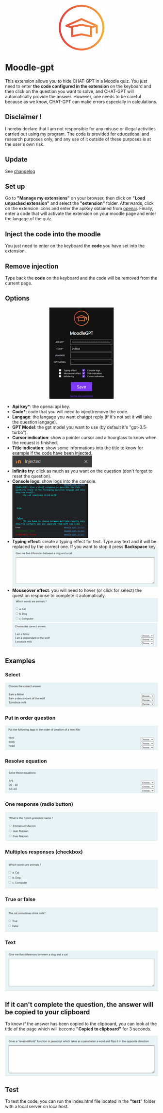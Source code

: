 <p align="center"><a
href="https://www.flaticon.com/free-icons/mortarboard" target="_blank" rel="noopener noreferrer"
title="Mortarboard icons created by itim2101 - Flaticon" ><img src="./extension/icon.png" alt="Mortarboard icons created by itim2101 - Flaticon" width="150" style="display:block; margin:auto;"></a></p>

# Moodle-gpt

This extension allows you to hide CHAT-GPT in a Moodle quiz. You just need to enter <b>the code configured in the extension</b> on the keyboard and then click on the question you want to solve, and CHAT-GPT will automatically provide the answer. However, one needs to be careful because as we know, CHAT-GPT can make errors especially in calculations.

## Disclaimer !

I hereby declare that I am not responsible for any misuse or illegal activities carried out using my program. The code is provided for educational and research purposes only, and any use of it outside of these purposes is at the user's own risk.

## Update

See [changelog](./CHANGELOG.md)

## Set up

Go to <b>"Manage my extensions"</b> on your browser, then click on <b>"Load unpacked extension"</b> and select the <b>"extension"</b> folder. Afterwards, click on the extension icons and enter the apiKey obtained from [openai](https://platform.openai.com/). Finally, enter a code that will activate the extension on your moodle page and enter the langage of the quiz.

## Inject the code into the moodle

You just need to enter on the keyboard the <b>code</b> you have set into the extension.

## Remove injection

Type back the <b>code</b> on the keyboard and the code will be removed from the current page.

## Options

<p align="center">
<img src="./assets/popup.png" alt="Popup"  height="300">
</p>

- <b>Api key\*</b>: the openai api key.
- <b>Code\*</b>: code that you will need to inject/remove the code.
- <b>Langage</b>: the langage you want chatgpt reply (if it's not set it will take the question langage).
- <b>GPT Model</b>: the gpt model you want to use (by default it's "gpt-3.5-turbo").
- <b>Cursor indication</b>: show a pointer cursor and a hourglass to know when the request is finished.
- <b>Title indication</b>: show some informations into the title to know for example if the code have been injected.
  <br/> ![Injected](./assets/title-injected.png)
- <b>Infinite try</b>: click as much as you want on the question (don't forget to reset the question).
- <b>Console logs</b>: show logs into the console.
  <br/><img src="./assets/logs.png" alt="Logs" width="250">
- <b>Typing effect</b>: create a typing effect for text. Type any text and it will be replaced by the correct one. If you want to stop it press <b>Backspace</b> key.
  <br/> ![Typing](./assets/typing.gif)
- <b>Mouseover effect</b>: you will need to hover (or click for select) the question response to complete it automaticaly.
  <br/> ![Mouseover](./assets/mouseover.gif)
  <br/> ![Mouseover2](./assets/mouseover2.gif)

## Examples

### Select

![Select](./assets/select.gif)

### Put in order question

![Order](./assets/order.gif)

### Resolve equation

![Equations](./assets/equations.gif)

### One response (radio button)

![Radio](./assets/radio.gif)

### Multiples responses (checkbox)

![Checkbox](./assets/checkbox.gif)

### True or false

![True-false](./assets/true-false.gif)

### Text

![Text](./assets/text.gif)

## If it can't complete the question, the answer will be copied to your clipboard

To know if the answer has been copied to the clipboard, you can look at the title of the page which will become <b>"Copied to clipboard"</b> for 3 seconds.

![Clipboard](./assets/clipboard.gif)

## Test

To test the code, you can run the index.html file located in the <b>"test"</b> folder with a local server on localhost.
